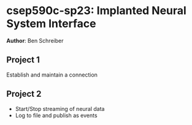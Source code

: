 # csep590c-sp23: Implanted Neural System Interface
**Author**: Ben Schreiber

## Project 1

Establish and maintain a connection

## Project 2

* Start/Stop streaming of neural data
* Log to file and publish as events
